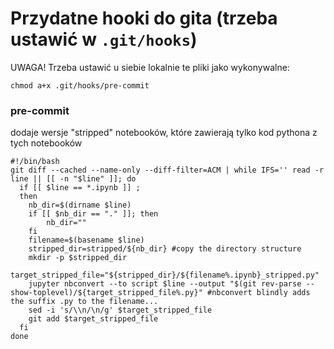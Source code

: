 # Przydatne hooki do gita (trzeba ustawić w `.git/hooks`)

UWAGA! Trzeba ustawić u siebie lokalnie te pliki jako wykonywalne:

```
chmod a+x .git/hooks/pre-commit
```

### pre-commit

dodaje wersje "stripped" notebooków, które zawierają tylko kod pythona z tych notebooków
```
#!/bin/bash
git diff --cached --name-only --diff-filter=ACM | while IFS='' read -r line || [[ -n "$line" ]]; do
  if [[ $line == *.ipynb ]] ;
  then
    nb_dir=$(dirname $line)
    if [[ $nb_dir == "." ]]; then
        nb_dir=""
    fi
    filename=$(basename $line)
    stripped_dir=stripped/${nb_dir} #copy the directory structure
    mkdir -p $stripped_dir
    target_stripped_file="${stripped_dir}/${filename%.ipynb}_stripped.py"
    jupyter nbconvert --to script $line --output "$(git rev-parse --show-toplevel)/${target_stripped_file%.py}" #nbconvert blindly adds the suffix .py to the filename...
    sed -i 's/\\n/\n/g' $target_stripped_file
    git add $target_stripped_file
  fi
done
```